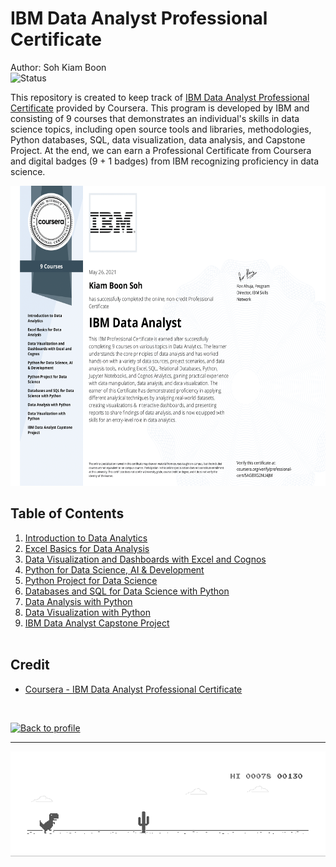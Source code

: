 # IBM Data Analyst Professional Certificate

Author: Soh Kiam Boon<br>
![Status](https://img.shields.io/badge/Status:-Completed%20on%2026%20May%202021-brightgreen?style=plastic)

This repository is created to keep track of [IBM Data Analyst Professional Certificate](https://www.coursera.org/professional-certificates/ibm-data-analyst) provided by Coursera. This program is developed by IBM and consisting of 9 courses that demonstrates an individual's skills in data science topics, including open source tools and libraries, methodologies, Python databases, SQL, data visualization, data analysis, and Capstone Project. At the end, we can earn a Professional Certificate from Coursera and digital badges (9 + 1 badges) from IBM recognizing proficiency in data science.

<p align="center">
<img src="https://raw.githubusercontent.com/kiamboon/IBM-Data-Analyst-Professional-Certificate/main/Certificates/Coursera%20(IBM)%20-%20IBM%20Data%20Analyst%20Professional%20Certificate-1.png" width="650" height="480"/></p>



## Table of Contents

1. [Introduction to Data Analytics](https://github.com/kiamboon/IBM-Data-Analyst-Professional-Certificate/tree/main/01.%20Introduction%20to%20Data%20Analytics)
2. [Excel Basics for Data Analysis](https://github.com/kiamboon/IBM-Data-Analyst-Professional-Certificate/tree/main/02.%20%20Excel%20Basics%20for%20Data%20Analysis)
3. [Data Visualization and Dashboards with Excel and Cognos](https://github.com/kiamboon/IBM-Data-Analyst-Professional-Certificate/tree/main/03.%20Data%20Visualization%20and%20Dashboards%20with%20Excel%20and%20Cognos)
4. [Python for Data Science, AI & Development](https://github.com/kiamboon/IBM-Data-Analyst-Professional-Certificate/tree/main/04.%20Python%20for%20Data%20Science%2C%20AI%20%26%20Development)
5. [Python Project for Data Science](https://github.com/kiamboon/IBM-Data-Analyst-Professional-Certificate/tree/main/05.%20%20Python%20Project%20for%20Data%20Science)
6. [Databases and SQL for Data Science with Python](https://github.com/kiamboon/IBM-Data-Analyst-Professional-Certificate/tree/main/06.%20Databases%20and%20SQL%20for%20Data%20Science%20with%20Python)
7. [Data Analysis with Python](https://github.com/kiamboon/IBM-Data-Analyst-Professional-Certificate/tree/main/07.%20%20Data%20Analysis%20with%20Python)
8. [Data Visualization with Python](https://github.com/kiamboon/IBM-Data-Analyst-Professional-Certificate/tree/main/08.%20Data%20Visualization%20with%20Python)
9. [IBM Data Analyst Capstone Project](https://github.com/kiamboon/IBM-Data-Analyst-Professional-Certificate/tree/main/09.%20%20IBM%20Data%20Analyst%20Capstone%20Project)<br><br>



## Credit
* [Coursera - IBM Data Analyst Professional Certificate](https://www.coursera.org/professional-certificates/ibm-data-analyst#courses)

<br>

[![Back to profile](https://img.shields.io/badge/Back%20to-Kiam%20Boon's%20Profile-darkorange?style=flat-square)](https://github.com/kiamboon/Profile)

---
![Dino](https://github.com/kiamboon/Profile/blob/main/images/dino.gif)

